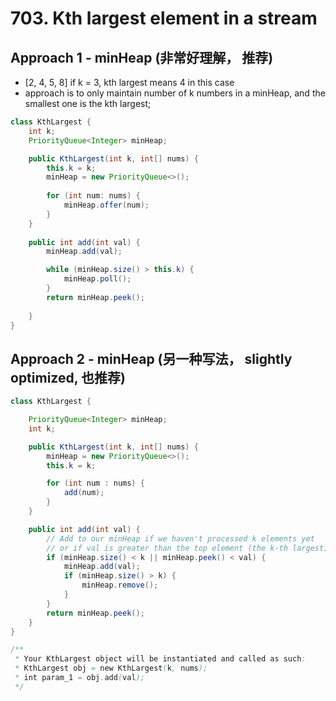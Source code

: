 # 703. Kth largest element in a stream

## Approach 1 - minHeap (非常好理解， 推荐)

- [2, 4, 5, 8] if k = 3, kth largest means 4 in this case
- approach is to only maintain number of k numbers in a minHeap, and the smallest one is the kth largest;

```java
class KthLargest {
    int k;
    PriorityQueue<Integer> minHeap;

    public KthLargest(int k, int[] nums) {
        this.k = k;
        minHeap = new PriorityQueue<>();
        
        for (int num: nums) {
            minHeap.offer(num);
        }
    }
    
    public int add(int val) {
        minHeap.add(val);

        while (minHeap.size() > this.k) {
            minHeap.poll();
        }
        return minHeap.peek();
        
    }
}

```

## Approach 2 - minHeap (另一种写法， slightly optimized, 也推荐)

```java
class KthLargest {

    PriorityQueue<Integer> minHeap;
    int k;

    public KthLargest(int k, int[] nums) {
        minHeap = new PriorityQueue<>();
        this.k = k;

        for (int num : nums) {
            add(num);
        }
    }

    public int add(int val) {
        // Add to our minHeap if we haven't processed k elements yet
        // or if val is greater than the top element (the k-th largest)
        if (minHeap.size() < k || minHeap.peek() < val) {
            minHeap.add(val);
            if (minHeap.size() > k) {
                minHeap.remove();
            }
        }
        return minHeap.peek();
    }
}

/**
 * Your KthLargest object will be instantiated and called as such:
 * KthLargest obj = new KthLargest(k, nums);
 * int param_1 = obj.add(val);
 */
```